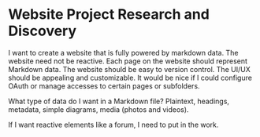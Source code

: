 # Website Project Research and Discovery

I want to create a website that is fully powered by markdown data. The website need not be reactive. Each page on the website should represent Markdown data. The website should be easy to version control. The UI/UX should be appealing and customizable. It would be nice if I could configure OAuth or manage accesses to certain pages or subfolders. 

What type of data do I want in a Markdown file? Plaintext, headings, metadata, simple diagrams, media (photos and videos). 

If I want reactive elements like a forum, I need to put in the work. 
